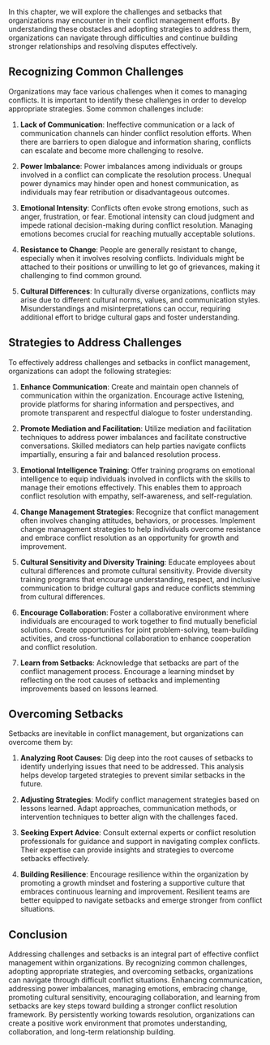 
In this chapter, we will explore the challenges and setbacks that organizations may encounter in their conflict management efforts. By understanding these obstacles and adopting strategies to address them, organizations can navigate through difficulties and continue building stronger relationships and resolving disputes effectively.

## Recognizing Common Challenges

Organizations may face various challenges when it comes to managing conflicts. It is important to identify these challenges in order to develop appropriate strategies. Some common challenges include:

1. **Lack of Communication**: Ineffective communication or a lack of communication channels can hinder conflict resolution efforts. When there are barriers to open dialogue and information sharing, conflicts can escalate and become more challenging to resolve.
    
2. **Power Imbalance**: Power imbalances among individuals or groups involved in a conflict can complicate the resolution process. Unequal power dynamics may hinder open and honest communication, as individuals may fear retribution or disadvantageous outcomes.
    
3. **Emotional Intensity**: Conflicts often evoke strong emotions, such as anger, frustration, or fear. Emotional intensity can cloud judgment and impede rational decision-making during conflict resolution. Managing emotions becomes crucial for reaching mutually acceptable solutions.
    
4. **Resistance to Change**: People are generally resistant to change, especially when it involves resolving conflicts. Individuals might be attached to their positions or unwilling to let go of grievances, making it challenging to find common ground.
    
5. **Cultural Differences**: In culturally diverse organizations, conflicts may arise due to different cultural norms, values, and communication styles. Misunderstandings and misinterpretations can occur, requiring additional effort to bridge cultural gaps and foster understanding.
    

## Strategies to Address Challenges

To effectively address challenges and setbacks in conflict management, organizations can adopt the following strategies:

1. **Enhance Communication**: Create and maintain open channels of communication within the organization. Encourage active listening, provide platforms for sharing information and perspectives, and promote transparent and respectful dialogue to foster understanding.
    
2. **Promote Mediation and Facilitation**: Utilize mediation and facilitation techniques to address power imbalances and facilitate constructive conversations. Skilled mediators can help parties navigate conflicts impartially, ensuring a fair and balanced resolution process.
    
3. **Emotional Intelligence Training**: Offer training programs on emotional intelligence to equip individuals involved in conflicts with the skills to manage their emotions effectively. This enables them to approach conflict resolution with empathy, self-awareness, and self-regulation.
    
4. **Change Management Strategies**: Recognize that conflict management often involves changing attitudes, behaviors, or processes. Implement change management strategies to help individuals overcome resistance and embrace conflict resolution as an opportunity for growth and improvement.
    
5. **Cultural Sensitivity and Diversity Training**: Educate employees about cultural differences and promote cultural sensitivity. Provide diversity training programs that encourage understanding, respect, and inclusive communication to bridge cultural gaps and reduce conflicts stemming from cultural differences.
    
6. **Encourage Collaboration**: Foster a collaborative environment where individuals are encouraged to work together to find mutually beneficial solutions. Create opportunities for joint problem-solving, team-building activities, and cross-functional collaboration to enhance cooperation and conflict resolution.
    
7. **Learn from Setbacks**: Acknowledge that setbacks are part of the conflict management process. Encourage a learning mindset by reflecting on the root causes of setbacks and implementing improvements based on lessons learned.
    

## Overcoming Setbacks

Setbacks are inevitable in conflict management, but organizations can overcome them by:

1. **Analyzing Root Causes**: Dig deep into the root causes of setbacks to identify underlying issues that need to be addressed. This analysis helps develop targeted strategies to prevent similar setbacks in the future.
    
2. **Adjusting Strategies**: Modify conflict management strategies based on lessons learned. Adapt approaches, communication methods, or intervention techniques to better align with the challenges faced.
    
3. **Seeking Expert Advice**: Consult external experts or conflict resolution professionals for guidance and support in navigating complex conflicts. Their expertise can provide insights and strategies to overcome setbacks effectively.
    
4. **Building Resilience**: Encourage resilience within the organization by promoting a growth mindset and fostering a supportive culture that embraces continuous learning and improvement. Resilient teams are better equipped to navigate setbacks and emerge stronger from conflict situations.
    

## Conclusion

Addressing challenges and setbacks is an integral part of effective conflict management within organizations. By recognizing common challenges, adopting appropriate strategies, and overcoming setbacks, organizations can navigate through difficult conflict situations. Enhancing communication, addressing power imbalances, managing emotions, embracing change, promoting cultural sensitivity, encouraging collaboration, and learning from setbacks are key steps toward building a stronger conflict resolution framework. By persistently working towards resolution, organizations can create a positive work environment that promotes understanding, collaboration, and long-term relationship building.
